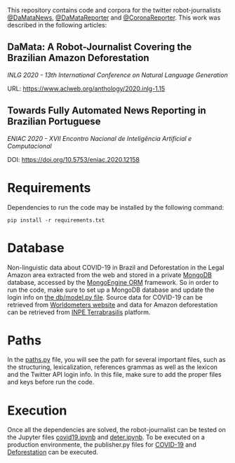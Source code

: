 This repository contains code and corpora for the twitter robot-journalists [@DaMataNews](https://twitter.com/DaMataNews), [@DaMataReporter](https://twitter.com/DaMataReporter) and [@CoronaReporter](https://twitter.com/CoronaReporter). This work was described in the following articles:

## DaMata: A Robot-Journalist Covering the Brazilian Amazon Deforestation
_INLG 2020 -  13th International Conference on Natural Language Generation_

URL: https://www.aclweb.org/anthology/2020.inlg-1.15


## Towards Fully Automated News Reporting in Brazilian Portuguese
_ENIAC 2020 - XVII Encontro Nacional de Inteligência Artificial e Computacional_

DOI: https://doi.org/10.5753/eniac.2020.12158



# Requirements

Dependencies to run the code may be installed by the following command:

```
pip install -r requirements.txt
```

# Database

Non-linguistic data about COVID-19 in Brazil and Deforestation in the Legal Amazon area extracted from the web and stored in a private [MongoDB](https://www.mongodb.com/) database, accessed by the [MongoEngine ORM](http://mongoengine.org/) framework. So in order to run the code, make sure to set up a MongoDB database and update the login info on [the db/model.py file](https://github.com/BotsDoBem/DEMO_INPE_COVID/blob/master/db/model.py#L11). Source data for COVID-19 can be retrieved from [Worldometers website](https://www.worldometers.info/coronavirus/country/brazil/) and data for Amazon deforestation can be retrieved from [INPE Terrabrasilis](http://terrabrasilis.dpi.inpe.br/homologation/file-delivery/download/deter-amz/daily) platform.

# Paths

In the [paths.py](https://github.com/BotsDoBem/DEMO_INPE_COVID/blob/master/paths.py) file, you will see the path for several important files, such as the structuring, lexicalization, references grammas as well as the lexicon and the Twitter API login info. In this file, make sure to add the proper files and keys before run the code.

# Execution

Once all the dependencies are solved, the robot-journalist can be tested on the Jupyter files [covid19.ipynb](https://github.com/BotsDoBem/DEMO_INPE_COVID/blob/master/covid19.ipynb) and [deter.ipynb](https://github.com/BotsDoBem/DEMO_INPE_COVID/blob/master/deter.ipynb). To be executed on a production environmente, the publisher.py files for [COVID-19](https://github.com/BotsDoBem/DEMO_INPE_COVID/blob/master/covid19/publisher.py) and [Deforestation](https://github.com/BotsDoBem/DEMO_INPE_COVID/blob/master/inpe_deter/publisher.py) can be executed.

